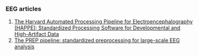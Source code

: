 ### EEG articles

1. [The Harvard Automated Processing Pipeline for Electroencephalography (HAPPE): Standardized Processing Software for Developmental and High-Artifact Data](http://journal.frontiersin.org/article/10.3389/fnins.2018.00097/full)
2. [The PREP pipeline: standardized preprocessing for large-scale EEG analysis](http://journal.frontiersin.org/Article/10.3389/fninf.2015.00016/abstract)
